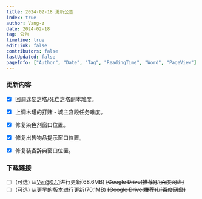 ```yaml
---
title: 2024-02-18 更新公告
index: true
author: Vang-z
date: 2024-02-18
tag: 公告
timeline: true
editLink: false
contributors: false
lastUpdated: false
pageInfo: ["Author", "Date", "Tag", "ReadingTime", "Word", "PageView"]
---
```


### 更新内容
- [x] 回调<a>迷妄之塔/死亡之塔</a>副本难度。
- [x] 上调<a>木罐的打赌 - 城主宫殿</a>任务难度。
- [x] 修复<a>染色剂窗口</a>位置。
- [x] 修复<a>出售物品提示窗口</a>位置。
- [x] 修复<a>装备辞典窗口</a>位置。


### 下载链接
- [ ] <a>(可选)</a> 从<a>Ver@0.1.1</a>进行更新(68.6MB) ~~<a>[Google Drive(推荐)]</a>~~/~~<a>[百度网盘]</a>~~
- [ ] <a>(可选)</a> 从<a>更早的版本</a>进行更新(70.1MB) ~~<a>[Google Drive(推荐)]</a>~~/~~<a>[百度网盘]</a>~~
